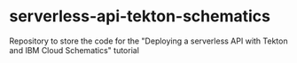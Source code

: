 # serverless-api-tekton-schematics
Repository to store the code for the "Deploying a serverless API with Tekton and IBM Cloud Schematics" tutorial
